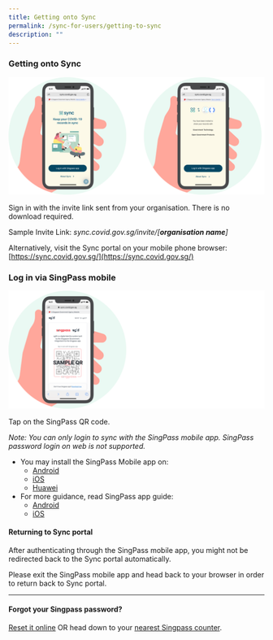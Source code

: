 ```yaml
---
title: Getting onto Sync
permalink: /sync-for-users/getting-to-sync
description: ""
---
```

### **Getting onto Sync**
![](/images/Combined.png)

Sign in with the invite link sent from your organisation. There is no download required.

Sample Invite Link:
*sync.covid.gov.sg/invite/[**organisation name**]*

Alternatively, visit the Sync portal on your mobile phone browser: 
[https://sync.covid.gov.sg/](https://sync.covid.gov.sg/)

### **Log in via SingPass mobile**
![Alt text for image on Isomer site](/images/guide/QR.png)

Tap on the SingPass QR code.

*Note: You can only login to sync with the SingPass mobile app. SingPass password login on web is not supported.*

* You may install the SingPass Mobile app on: 
	* [Android](https://play.google.com/store/apps/details?id=sg.ndi.sp&hl=en-GB) 
	* [iOS](https://itunes.apple.com/us/app/singpass-mobile/id1340660807)
	* [Huawei](https://appgallery.huawei.com/#/app/C104129719)
* For more guidance, read SingPass app guide:
	* [Android ](https://www.singpass.gov.sg/singpass/resources/pdf/Singpass_App_Android_Guide.pdf)
	* [iOS ](https://www.singpass.gov.sg/singpass/resources/pdf/Singpass_App_iOS_Guide.pdf)

#### **Returning to Sync portal**
After authenticating through the SingPass mobile app, you might not be redirected back to the Sync portal automatically.

Please exit the SingPass mobile app and head back to your browser in order to return back to Sync portal.


___

#### **Forgot your Singpass password?**
[Reset it online](https://www.singpass.gov.sg/home/ui/login) OR head down to your [nearest Singpass counter](https://www.singpass.gov.sg/singpass/common/counter).